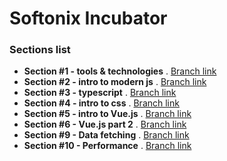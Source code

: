 # Softonix Incubator

### Sections list

- **Section #1 - tools & technologies** . [Branch link](https://github.com/Softonix/softonix-incubator/tree/section-1-tooling)
- **Section #2 - intro to modern js** . [Branch link](https://github.com/Softonix/softonix-incubator/tree/section-2-intro-to-js)
- **Section #3 - typescript** . [Branch link](https://github.com/Softonix/softonix-incubator/tree/section-3-typescript)
- **Section #4 - intro to css** . [Branch link](https://github.com/Softonix/softonix-incubator/tree/section-4-intro-to-css)
- **Section #5 - intro to Vue.js** . [Branch link](https://github.com/Softonix/softonix-incubator/tree/section-5-intro-to-vue)
- **Section #6 - Vue.js part 2** . [Branch link](https://github.com/Softonix/softonix-incubator/tree/section-6-vue-part-2)
- **Section #9 - Data fetching** . [Branch link](https://github.com/Softonix/softonix-incubator/tree/section-9-data-fetching)
- **Section #10 - Performance** . [Branch link](https://github.com/Softonix/softonix-incubator/tree/section-10-performance)
